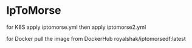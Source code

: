 # IpToMorse

for K8S apply iptomorse.yml then apply iptomorse2.yml


for Docker pull the image from DockerHub royalshak/iptomorsedf:latest
